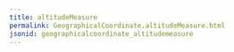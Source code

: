 ```yaml
---
title: altitudeMeasure
permalink: GeographicalCoordinate.altitudeMeasure.html
jsonid: geographicalcoordinate_altitudemeasure
---
```

